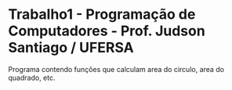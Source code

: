 # Trabalho1 - Programação de Computadores - Prof. Judson Santiago / UFERSA
Programa contendo funções que calculam area do circulo, area do quadrado, etc.

